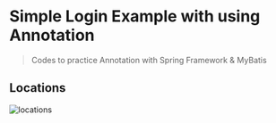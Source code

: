 # Simple Login Example with using Annotation
> Codes to practice Annotation with Spring Framework & MyBatis

## Locations

![locations](https://user-images.githubusercontent.com/60098657/85359662-d93f3c80-b551-11ea-8fea-a659656d7da3.png)

